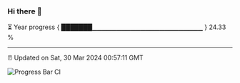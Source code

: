### Hi there 👋

⏳ Year progress { ███████▁▁▁▁▁▁▁▁▁▁▁▁▁▁▁▁▁▁▁▁▁▁▁ } 24.33 %

---

⏰ Updated on Sat, 30 Mar 2024 00:57:11 GMT

![Progress Bar CI](https://github.com/liununu/liununu/workflows/Progress%20Bar%20CI/badge.svg)
